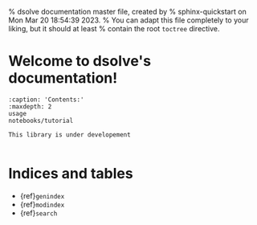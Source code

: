 % dsolve documentation master file, created by
% sphinx-quickstart on Mon Mar 20 18:54:39 2023.
% You can adapt this file completely to your liking, but it should at least
% contain the root `toctree` directive.

# Welcome to dsolve's documentation!

```{toctree}
:caption: 'Contents:'
:maxdepth: 2
usage
notebooks/tutorial
```

```{warning}
This library is under developement
```

```{include} ../../README.md
```

# Indices and tables

- {ref}`genindex`
- {ref}`modindex`
- {ref}`search`
